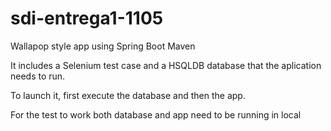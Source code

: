 # sdi-entrega1-1105
Wallapop style app using Spring Boot Maven

It includes a Selenium test case and a HSQLDB database that the aplication needs to run.

To launch it, first execute the database and then the app.

For the test to work both database and app need to be running in local
